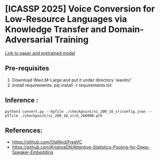 # [ICASSP 2025] Voice Conversion for Low-Resource Languages via Knowledge Transfer and Domain-Adversarial Training

[Link to paper and pretrained model](https://drive.google.com/drive/folders/1QIsClIFMgZizeG6Is9WxlWVueUvbUuu7?usp=sharing)

## Pre-requisites
1. Download WavLM-Large and put it under directory 'wavlm/'
2. Install requirements: pip install -r requirements.txt

## Inference :
```
python3 convert.py --hpfile ./checkpoint/vi_200_10_sr/config.json --ptfile ./checkpoint/vi_200_10_sr/G_266000.pth
```

## References:
* https://github.com/OlaWod/FreeVC
* https://github.com/KrishnaDN/Attentive-Statistics-Pooling-for-Deep-Speaker-Embedding